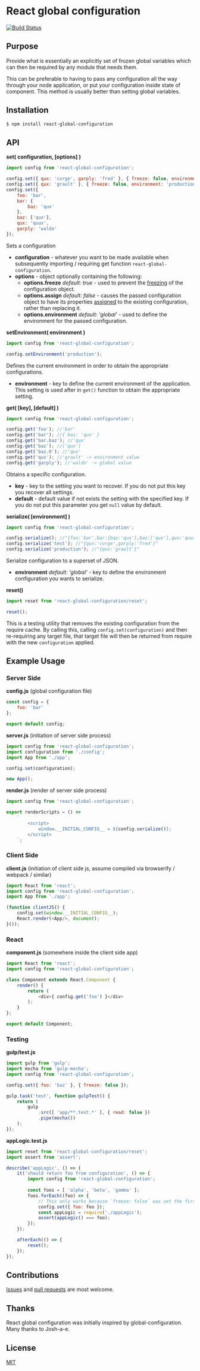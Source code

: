 # React global configuration

[![Build Status](https://travis-ci.org/morenofa/react-global-configuration.svg?branch=master)](https://travis-ci.org/morenofa/react-global-configuration)

## Purpose

Provide what is essentially an explicitly set of frozen global variables which can then be required by any module that needs them.

This can be preferable to having to pass any configuration all the way through your node application, or put your configuration inside state of component. This method is  usually better than setting global variables.


## Installation

```bash
$ npm install react-global-configuration
```

## API

__set( configuration, [options] )__

````js
import config from 'react-global-configuration';

config.set({ qux: 'corge', garply: 'fred' }, { freeze: false, environment: 'test' });
config.set({ qux: 'grault' }, { freeze: false, environment: 'production' });
config.set({ 
    foo: 'bar',
    bar: {
        baz: 'qux'
    },
    baz: ['qux'],
    qux: 'quux',
    garply: 'waldo'
});
````

Sets a configuration
- __configuration__ - whatever you want to be made available when subsequently importing / requiring get function `react-global-configuration`.
- __options__ - object optionally containing the following:
    - __options.freeze__ _default: true_ - used to prevent the [freezing](https://developer.mozilla.org/en-US/docs/Web/JavaScript/Reference/Global_Objects/Object/freeze) of the configuration object.
    - __options.assign__ _default: false_ - causes the passed configuration object to have its properties [assigned](https://developer.mozilla.org/en-US/docs/Web/JavaScript/Reference/Global_Objects/Object/assign) to the existing configuration, rather than replacing it.
    - __options.environment__ _default: 'global'_ - used to define the environment for the passed configuration.


__setEnvironment( environment )__

````js
import config from 'react-global-configuration';

config.setEnvironment('production');
````

Defines the current environment in order to obtain the appropriate configurations.
- __environment__ - key to define the current environment of the application. This setting is used after in `get()` function to obtain the appropriate setting.

__get( [key], [default] )__

````js
import config from 'react-global-configuration';

config.get('foo'); //'bar'
config.get('bar'); //{ baz: 'qux' }
config.get('bar.baz'); //'qux'
config.get('baz'); //['qux']
config.get('baz.0'); //'qux'
config.get('qux'); //'grault' -> environment value
config.get('garply'); //'waldo' -> global value
````

Obtains a specific configuration.
- __key__ - key to the setting you want to recover. If you do not put this key you recover all settings.
- __default__ - default value if not exists the setting with the specified key. If you do not put this parameter you get `null` value by default.

__serialize( [environment] )__

````js
import config from 'react-global-configuration';

config.serialize(); //"{foo:'bar',bar:{baz:'qux'},baz:['qux'],qux:'quux',garply:'waldo'}"
config.serialize('test'); //"{qux:'corge',garply:'fred'}"
config.serialize('production'); //"{qux:'grault'}"
````

Serialize configuration to a superset of JSON.
- __environment__ _default: 'global'_ - key to define the environment configuration you wants to serialize.


__reset()__

````js
import reset from 'react-global-configuration/reset';

reset();
````

This is a testing utility that removes the existing configuration from the require cache. By calling this, calling `config.set(configuration)` and then re-requiring any target file, that target file will then be returned from require with the new `configuration` applied.

## Example Usage

### Server Side

__config.js__ (global configuration file)
````js
const config = {
    foo: 'bar' 
};

export default config;
````

__server.js__ (initiation of server side process)
````js
import config from 'react-global-configuration';
import configuration from './config';
import App from './app';

config.set(configuration);

new App();
````

__render.js__ (render of server side process)
````js
import config from 'react-global-configuration';

export renderScripts = () => 
    `
        <script>
            window.__INITIAL_CONFIG__ = ${config.serialize()};
        </script>
    `;
````

### Client Side

__client.js__ (initiation of client side js, assume compiled via browserify / webpack / similar)
````js
import React from 'react';
import config from 'react-global-configuration';
import App from './app';

(function clientJS() {
    config.set(window.__INITIAL_CONFIG__);
    React.render(<App/>, document);
}());
````

### React 

__component.js__ (somewhere inside the client side app)
````js
import React from 'react';
import config from 'react-global-configuration';

class Component extends React.Component {
    render() {
        return (
            <div>{ config.get('foo') }</div>
        );
    }
};

export default Component;
````

### Testing

__gulp/test.js__
````js
import gulp from 'gulp';
import mocha from 'gulp-mocha';
import config from 'react-global-configuration';

config.set({ foo: 'baz' }, { freeze: false });

gulp.task('test', function gulpTest() {
    return (
        gulp
            .src([ 'app/**.test.*' ], { read: false })
            .pipe(mocha())
    );
});
````

__appLogic.test.js__
````js
import reset from 'react-global-configuration/reset';
import assert from 'assert';

describe('appLogic', () => {
    it('should return foo from configuration', () => {
        import config from 'react-global-configuration';
    
        const foos = [ 'alpha', 'beta', 'gamma' ];
        foos.forEach((foo) => {
            // This only works because `freeze: false` was set the first time set was called (in gulp/test.js).
            config.set({ foo: foo });
            const appLogic = require('./appLogic');
            assert(appLogic() === foo);
        });
    });

    afterEach(() => {
        reset();
    });
});
````

## Contributions

[Issues](https://github.com/morenofa/react-global-configuration/issues) and [pull requests](https://github.com/morenofa/react-global-configuration/pulls) are most welcome.

## Thanks

React global configuration was initially inspired by global-configuration. Many thanks to Josh-a-e.

## License

[MIT](https://opensource.org/licenses/MIT)